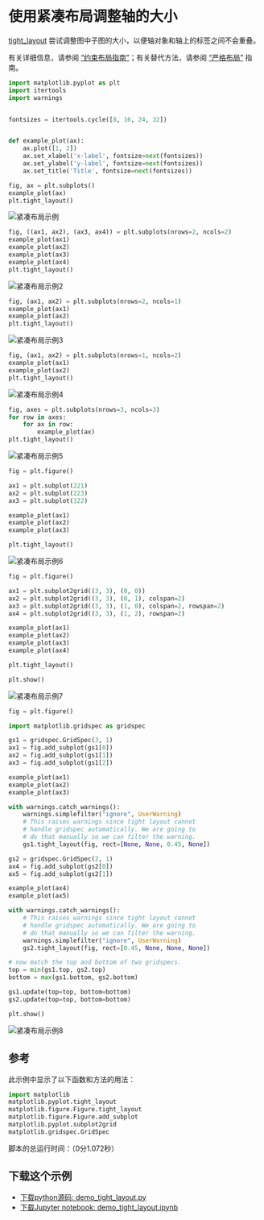 # 使用紧凑布局调整轴的大小

[tight_layout](https://matplotlib.org/api/_as_gen/matplotlib.figure.Figure.html#matplotlib.figure.Figure.tight_layout) 尝试调整图中子图的大小，以便轴对象和轴上的标签之间不会重叠。

有关详细信息，请参阅 [“约束布局指南”](https://matplotlib.org/tutorials/intermediate/constrainedlayout_guide.html)；有关替代方法，请参阅 [“严格布局”](https://matplotlib.org/tutorials/intermediate/tight_layout_guide.html) 指南。

```python
import matplotlib.pyplot as plt
import itertools
import warnings


fontsizes = itertools.cycle([8, 16, 24, 32])


def example_plot(ax):
    ax.plot([1, 2])
    ax.set_xlabel('x-label', fontsize=next(fontsizes))
    ax.set_ylabel('y-label', fontsize=next(fontsizes))
    ax.set_title('Title', fontsize=next(fontsizes))
```

```python
fig, ax = plt.subplots()
example_plot(ax)
plt.tight_layout()
```

![紧凑布局示例](/static/images/gallery/sphx_glr_demo_tight_layout_001.png)

```python
fig, ((ax1, ax2), (ax3, ax4)) = plt.subplots(nrows=2, ncols=2)
example_plot(ax1)
example_plot(ax2)
example_plot(ax3)
example_plot(ax4)
plt.tight_layout()
```

![紧凑布局示例2](/static/images/gallery/sphx_glr_demo_tight_layout_002.png)

```python
fig, (ax1, ax2) = plt.subplots(nrows=2, ncols=1)
example_plot(ax1)
example_plot(ax2)
plt.tight_layout()
```

![紧凑布局示例3](/static/images/gallery/sphx_glr_demo_tight_layout_003.png)

```python
fig, (ax1, ax2) = plt.subplots(nrows=1, ncols=2)
example_plot(ax1)
example_plot(ax2)
plt.tight_layout()
```

![紧凑布局示例4](/static/images/gallery/sphx_glr_demo_tight_layout_004.png)

```python
fig, axes = plt.subplots(nrows=3, ncols=3)
for row in axes:
    for ax in row:
        example_plot(ax)
plt.tight_layout()
```

![紧凑布局示例5](/static/images/gallery/sphx_glr_demo_tight_layout_005.png)

```python
fig = plt.figure()

ax1 = plt.subplot(221)
ax2 = plt.subplot(223)
ax3 = plt.subplot(122)

example_plot(ax1)
example_plot(ax2)
example_plot(ax3)

plt.tight_layout()
```

![紧凑布局示例6](/static/images/gallery/sphx_glr_demo_tight_layout_006.png)

```python
fig = plt.figure()

ax1 = plt.subplot2grid((3, 3), (0, 0))
ax2 = plt.subplot2grid((3, 3), (0, 1), colspan=2)
ax3 = plt.subplot2grid((3, 3), (1, 0), colspan=2, rowspan=2)
ax4 = plt.subplot2grid((3, 3), (1, 2), rowspan=2)

example_plot(ax1)
example_plot(ax2)
example_plot(ax3)
example_plot(ax4)

plt.tight_layout()

plt.show()
```

![紧凑布局示例7](/static/images/gallery/sphx_glr_demo_tight_layout_007.png)

```python
fig = plt.figure()

import matplotlib.gridspec as gridspec

gs1 = gridspec.GridSpec(3, 1)
ax1 = fig.add_subplot(gs1[0])
ax2 = fig.add_subplot(gs1[1])
ax3 = fig.add_subplot(gs1[2])

example_plot(ax1)
example_plot(ax2)
example_plot(ax3)

with warnings.catch_warnings():
    warnings.simplefilter("ignore", UserWarning)
    # This raises warnings since tight layout cannot
    # handle gridspec automatically. We are going to
    # do that manually so we can filter the warning.
    gs1.tight_layout(fig, rect=[None, None, 0.45, None])

gs2 = gridspec.GridSpec(2, 1)
ax4 = fig.add_subplot(gs2[0])
ax5 = fig.add_subplot(gs2[1])

example_plot(ax4)
example_plot(ax5)

with warnings.catch_warnings():
    # This raises warnings since tight layout cannot
    # handle gridspec automatically. We are going to
    # do that manually so we can filter the warning.
    warnings.simplefilter("ignore", UserWarning)
    gs2.tight_layout(fig, rect=[0.45, None, None, None])

# now match the top and bottom of two gridspecs.
top = min(gs1.top, gs2.top)
bottom = max(gs1.bottom, gs2.bottom)

gs1.update(top=top, bottom=bottom)
gs2.update(top=top, bottom=bottom)

plt.show()
```

![紧凑布局示例8](/static/images/gallery/sphx_glr_demo_tight_layout_008.png)

## 参考

此示例中显示了以下函数和方法的用法：

```python
import matplotlib
matplotlib.pyplot.tight_layout
matplotlib.figure.Figure.tight_layout
matplotlib.figure.Figure.add_subplot
matplotlib.pyplot.subplot2grid
matplotlib.gridspec.GridSpec
```

脚本的总运行时间：（0分1.072秒）

## 下载这个示例
            
- [下载python源码: demo_tight_layout.py](https://matplotlib.org/_downloads/demo_tight_layout.py)
- [下载Jupyter notebook: demo_tight_layout.ipynb](https://matplotlib.org/_downloads/demo_tight_layout.ipynb)